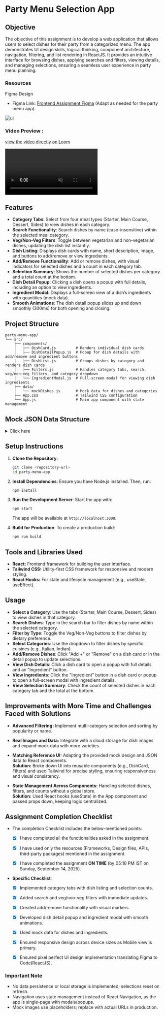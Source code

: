 # Party Menu Selection App

## Objective

The objective of this assignment is to develop a web application that allows users to select dishes for their party from a categorized menu. The app demonstrates UI design skills, logical thinking, component architecture, navigation, filtering, and list rendering in ReactJS. It provides an intuitive interface for browsing dishes, applying searches and filters, viewing details, and managing selections, ensuring a seamless user experience in party menu planning.

### Resources

Figma Design

- Figma Link: [Frontend Assignment Figma](https://www.figma.com/design/j7VAQnzrL435tnYiQP1bac/React-Native-Assignment?node-id=0-1&t=Ido2BfnGCEFnXvPT-1) (Adapt as needed for the party menu app).

![ui](public/images/preview.png)

### Video Preview :

[view the video directly on Loom](https://www.loom.com/share/1f680894f740412daa0874e936a5e64f)

<video src="public/images/preview-video.mp4" autoplay loop muted></video>


## Features

- **Category Tabs**: Select from four meal types (Starter, Main Course, Dessert, Sides) to view dishes in each category.
- **Search Functionality**: Search dishes by name (case-insensitive) within the selected meal category.
- **Veg/Non-Veg Filters**: Toggle between vegetarian and non-vegetarian dishes, updating the dish list instantly.
- **Dish Listing**: Displays dish cards with name, short description, image, and buttons to add/remove or view ingredients.
- **Add/Remove Functionality**: Add or remove dishes, with visual indicators for selected dishes and a count in each category tab.
- **Selection Summary**: Shows the number of selected dishes per category and a total count at the bottom.
- **Dish Detail Popup**: Clicking a dish opens a popup with full details, including an option to view ingredients.
- **Ingredient Modal**: Displays a full-screen view of a dish’s ingredients with quantities (mock data).
- **Smooth Animations**: The dish detail popup slides up and down smoothly (300ms) for both opening and closing.

## Project Structure

```
party-menu-app/
└── src/
    ├── components/
    │   ├── DishCard.js         # Renders individual dish cards
    │   ├── DishDetailPopup.js  # Popup for dish details with add/remove and ingredient buttons
    │   ├── DishList.js         # Groups dishes by category and renders dish cards
    │   ├── Filters.js          # Handles category tabs, search, veg/non-veg filters, and category dropdown
    │   └── IngredientModal.js  # Full-screen modal for viewing dish ingredients
    ├── data/
    │   └── mockDishes.js       # Mock data for dishes and categories
    ├── App.css                 # Tailwind CSS configuration
    └── App.js                  # Main app component with state management
```

## Mock JSON Data Structure

<details>
<summary>Click here</summary>
<br/>

```
[
  {
    "categoryId": 1,
    "mealType": "STARTER",
    "type": "VEG",
    "description": "Paneer cubes in spicy onion gravy with onions and capsicum cubes.",
    "image": "https://www.cubesnjuliennes.com/wp-content/uploads/2020/03/Best-Kadai-Paneer-Recipe.jpg",
    "category": {
      "id": 1,
      "name": "North Indian",
      "image": "https://storage.googleapis.com/chefkartimages/customer_app_assets/star_chef/north_indian.png",
      "isRecommendedForMealSuggestion": true
    },
    "dishType": "APPETIZER",
    "forChefit": true,
    "forParty": true,
    "nameHi": "",
    "nameBn": "",
    "id": 1,
    "name": "Kadhai Paneer 1",
    "ingredients": [
      {
        "name": "Paneer",
        "quantity": "250g"
      },
      {
        "name": "Onions",
        "quantity": "2"
      },
      {
        "name": "Capsicum",
        "quantity": "2"
      },
      {
        "name": "Tomatoes",
        "quantity": "3"
      },
      {
        "name": "Spices",
        "quantity": "to taste"
      }
    ]
  }, ...
]
```
</details>

## Setup Instructions

1. **Clone the Repository**:
   ```bash
   git clone <repository-url>
   cd party-menu-app
   ```

2. **Install Dependencies**:
   Ensure you have Node.js installed. Then, run:
   ```bash
   npm install
   ```

3. **Run the Development Server**:
   Start the app with:
   ```bash
   npm start
   ```
   The app will be available at `http://localhost:3000`.

4. **Build for Production**:
   To create a production build:
   ```bash
   npm run build
   ```

## Tools and Libraries Used

- **React:** Frontend framework for building the user interface.
- **Tailwind CSS:** Utility-first CSS framework for responsive and modern styling.
- **React Hooks:** For state and lifecycle management (e.g., useState, useEffect).

## Usage

- **Select a Category**: Use the tabs (Starter, Main Course, Dessert, Sides) to view dishes in that category.
- **Search Dishes**: Type in the search bar to filter dishes by name within the selected category.
- **Filter by Type**: Toggle the Veg/Non-Veg buttons to filter dishes by dietary preference.
- **Select Categories**: Use the dropdown to filter dishes by specific cuisines (e.g., Italian, Indian).
- **Add/Remove Dishes**: Click "Add +" or "Remove" on a dish card or in the detail popup to update selections.
- **View Dish Details**: Click a dish card to open a popup with full details and an "Ingredient" button.
- **View Ingredients**: Click the "Ingredient" button in a dish card or popup to open a full-screen modal with ingredient details.
- **View Selection Summary**: Check the count of selected dishes in each category tab and the total at the bottom.


## Improvements with More Time and Challenges Faced with Solutions

- **Advanced Filtering:** Implement multi-category selection and sorting by popularity or name.

- **Real Images and Data:** Integrate with a cloud storage for dish images and expand mock data with more varieties.

- **Matching Reference UI:** Adapting the provided mock design and JSON data to React components.\
  **Solution:** Broke down UI into reusable components (e.g., DishCard, Filters) and used Tailwind for precise styling, ensuring responsiveness and visual consistency.

- **State Management Across Components:** Handling selected dishes, filters, and counts without a global store.\
  **Solution:** Used React hooks (useState) in the App component and passed props down, keeping logic centralized.

## Assignment Completion Checklist

- The completion Checklist includes the below-mentioned points:
  - [x] I have completed all the functionalities asked in the assignment.

  - [x] I have used only the resources (Frameworks, Design files, APIs, third-party packages) mentioned in the assignment.

  - [x] I have completed the assignment **ON TIME** (by 05:10 PM IST on Sunday, September 14, 2025).
- **Specific Checklist**:
  - [x] Implemented category tabs with dish listing and selection counts.

  - [x] Added search and veg/non-veg filters with immediate updates.

  - [x] Created add/remove functionality with visual markers.

  - [x] Developed dish detail popup and ingredient modal with smooth animations.

  - [x] Used mock data for dishes and ingredients.

  - [x] Ensured responsive design across device sizes as Mobile view is primary.

  - [x] Ensured pixel perfect UI design implementation translating Figma to Code(ReactJS).

  
### Important Note

- No data persistence or local storage is implemented; selections reset on refresh.
- Navigation uses state management instead of React Navigation, as the app is single-page with modals/popups.
- Mock images use placeholders; replace with actual URLs in production.

